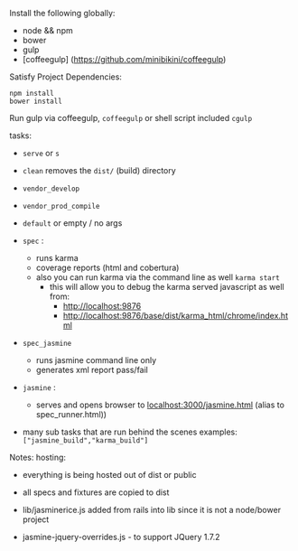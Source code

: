 Install the following globally:
- node && npm
- bower
- gulp
- [coffeegulp] (https://github.com/minibikini/coffeegulp)

Satisfy Project Dependencies:

```
npm install
bower install
```

Run gulp via coffeegulp, ```coffeegulp``` or shell script included ```cgulp```


tasks:

- ```serve``` or ```s```
- ```clean``` removes the ```dist/``` (build) directory
- ```vendor_develop```
- ```vendor_prod_compile```
- ```default``` or empty / no args
- ```spec``` :
  - runs karma
  - coverage reports (html and cobertura)
  - also you can run karma via the command line as well ```karma start```
    - this will allow you to debug the karma served javascript as well from:
      - [http://localhost:9876](http://localhost:9876)
      - [http://localhost:9876/base/dist/karma_html/chrome/index.html](http://localhost:9876/base/dist/karma_html/chrome/index.html)
- ```spec_jasmine```
  - runs jasmine command line only
  - generates xml report pass/fail

- ```jasmine``` :
  - serves and opens browser to [localhost:3000/jasmine.html](http://localhost:3000/jasmine.html) (alias to spec_runner.html))

- many sub tasks that are run behind the scenes examples: ```["jasmine_build","karma_build"]```

Notes:
  hosting:
  - everything is being hosted out of dist or public
  - all specs and fixtures are copied to dist

- lib/jasminerice.js added from rails into lib since it is not a node/bower project
- jasmine-jquery-overrides.js - to support JQuery 1.7.2
